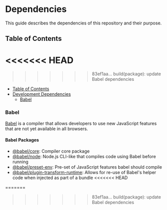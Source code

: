 # Dependencies

This guide describes the dependencies of this repository and their purpose.

## Table of Contents
<<<<<<< HEAD
=======

>>>>>>> 83ef1aa... build(package): update Babel dependencies
- [Table of Contents](#table-of-contents)
- [Development Dependencies](#development-dependencies)
  - [Babel](#babel)

### Babel

[Babel](https://babeljs.io)
is a compiler that allows developers to use new JavaScript features that are not yet available in all browsers.

#### Babel Packages

- [@babel/core](https://www.npmjs.com/package/@babel/core):
  Compiler core package
- [@babel/node](https://www.npmjs.com/package/@babel/preset-react):
  Node.js CLI-like that compiles code using Babel before running
- [@babel/preset-env](https://www.npmjs.com/package/@babel/preset-env):
  Pre-set of JavaScript features babel should compile
- [@babel/plugin-transform-runtime](https://www.npmjs.com/package/@babel/plugin-transform-runtime):
  Allows for re-use of Babel's helper code when injected as part of a bundle
<<<<<<< HEAD

=======
>>>>>>> 83ef1aa... build(package): update Babel dependencies
